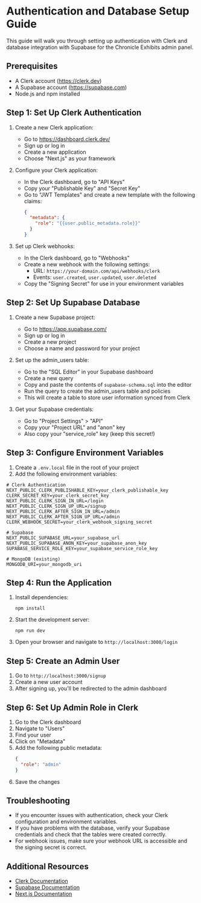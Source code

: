 # Authentication and Database Setup Guide

This guide will walk you through setting up authentication with Clerk and database integration with Supabase for the Chronicle Exhibits admin panel.

## Prerequisites

- A Clerk account (https://clerk.dev)
- A Supabase account (https://supabase.com)
- Node.js and npm installed

## Step 1: Set Up Clerk Authentication

1. Create a new Clerk application:
   - Go to https://dashboard.clerk.dev/
   - Sign up or log in
   - Create a new application
   - Choose "Next.js" as your framework

2. Configure your Clerk application:
   - In the Clerk dashboard, go to "API Keys"
   - Copy your "Publishable Key" and "Secret Key"
   - Go to "JWT Templates" and create a new template with the following claims:
     ```json
     {
       "metadata": {
         "role": "{{user.public_metadata.role}}"
       }
     }
     ```

3. Set up Clerk webhooks:
   - In the Clerk dashboard, go to "Webhooks"
   - Create a new webhook with the following settings:
     - URL: `https://your-domain.com/api/webhooks/clerk`
     - Events: `user.created`, `user.updated`, `user.deleted`
   - Copy the "Signing Secret" for use in your environment variables

## Step 2: Set Up Supabase Database

1. Create a new Supabase project:
   - Go to https://app.supabase.com/
   - Sign up or log in
   - Create a new project
   - Choose a name and password for your project

2. Set up the admin_users table:
   - Go to the "SQL Editor" in your Supabase dashboard
   - Create a new query
   - Copy and paste the contents of `supabase-schema.sql` into the editor
   - Run the query to create the admin_users table and policies
   - This will create a table to store user information synced from Clerk

3. Get your Supabase credentials:
   - Go to "Project Settings" > "API"
   - Copy your "Project URL" and "anon" key
   - Also copy your "service_role" key (keep this secret!)

## Step 3: Configure Environment Variables

1. Create a `.env.local` file in the root of your project
2. Add the following environment variables:

```
# Clerk Authentication
NEXT_PUBLIC_CLERK_PUBLISHABLE_KEY=your_clerk_publishable_key
CLERK_SECRET_KEY=your_clerk_secret_key
NEXT_PUBLIC_CLERK_SIGN_IN_URL=/login
NEXT_PUBLIC_CLERK_SIGN_UP_URL=/signup
NEXT_PUBLIC_CLERK_AFTER_SIGN_IN_URL=/admin
NEXT_PUBLIC_CLERK_AFTER_SIGN_UP_URL=/admin
CLERK_WEBHOOK_SECRET=your_clerk_webhook_signing_secret

# Supabase
NEXT_PUBLIC_SUPABASE_URL=your_supabase_url
NEXT_PUBLIC_SUPABASE_ANON_KEY=your_supabase_anon_key
SUPABASE_SERVICE_ROLE_KEY=your_supabase_service_role_key

# MongoDB (existing)
MONGODB_URI=your_mongodb_uri
```

## Step 4: Run the Application

1. Install dependencies:
   ```
   npm install
   ```

2. Start the development server:
   ```
   npm run dev
   ```

3. Open your browser and navigate to `http://localhost:3000/login`

## Step 5: Create an Admin User

1. Go to `http://localhost:3000/signup`
2. Create a new user account
3. After signing up, you'll be redirected to the admin dashboard

## Step 6: Set Up Admin Role in Clerk

1. Go to the Clerk dashboard
2. Navigate to "Users"
3. Find your user
4. Click on "Metadata"
5. Add the following public metadata:
   ```json
   {
     "role": "admin"
   }
   ```
6. Save the changes

## Troubleshooting

- If you encounter issues with authentication, check your Clerk configuration and environment variables.
- If you have problems with the database, verify your Supabase credentials and check that the tables were created correctly.
- For webhook issues, make sure your webhook URL is accessible and the signing secret is correct.

## Additional Resources

- [Clerk Documentation](https://clerk.dev/docs)
- [Supabase Documentation](https://supabase.com/docs)
- [Next.js Documentation](https://nextjs.org/docs)
